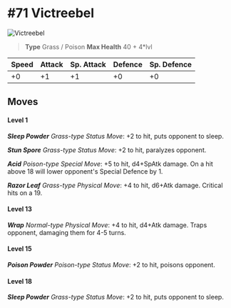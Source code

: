 # #71 Victreebel


![Victreebel](https://img.pokemondb.net/sprites/home/normal/1x/victreebel.png)

> **Type** Grass / Poison
> **Max Health** 40 + 4\*lvl

| Speed | Attack | Sp. Attack | Defence | Sp. Defence |
| ----- | ------ | ---------- | ------- | ----------- |
| +0 | +1 | +1 | +0 | +0 |

## Moves
#### Level 1

***Sleep Powder** Grass-type Status Move*: +2 to hit, puts opponent to sleep.

***Stun Spore** Grass-type Status Move*: +2 to hit, paralyzes opponent.

***Acid** Poison-type Special Move*: +5 to hit, d4+SpAtk damage. On a hit above 18 will lower opponent's Special Defence by 1.

***Razor Leaf** Grass-type Physical Move*: +4 to hit, d6+Atk damage. Critical hits on a 19.
#### Level 13

***Wrap** Normal-type Physical Move*: +4 to hit, d4+Atk damage. Traps opponent, damaging them for 4-5 turns.
#### Level 15

***Poison Powder** Poison-type Status Move*: +2 to hit, poisons opponent.
#### Level 18

***Sleep Powder** Grass-type Status Move*: +2 to hit, puts opponent to sleep.

